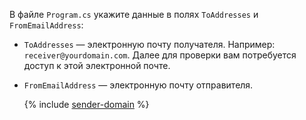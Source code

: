 В файле `Program.cs` укажите данные в полях `ToAddresses` и `FromEmailAddress`:

* `ToAddresses` — электронную почту получателя. Например: `receiver@yourdomain.com`. Далее для проверки вам потребуется доступ к этой электронной почте.
* `FromEmailAddress` — электронную почту отправителя.

    {% include [sender-domain](sender-domain.md) %}